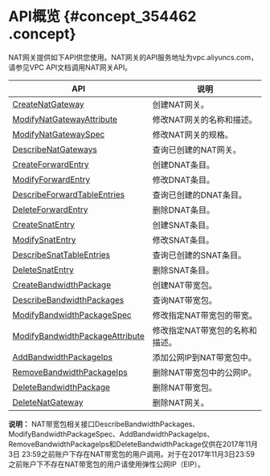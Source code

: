 # API概览 {#concept_354462 .concept}

NAT网关提供如下API供您使用。NAT网关的API服务地址为vpc.aliyuncs.com，请参见VPC API文档调用NAT网关API。

|API|说明|
|---|--|
|[CreateNatGateway](../../../../cn.zh-CN/API参考/NAT网关/CreateNatGateway.md#)|创建NAT网关。|
|[ModifyNatGatewayAttribute](../../../../cn.zh-CN/API参考/NAT网关/ModifyNatGatewayAttribute.md#)|修改NAT网关的名称和描述。|
|[ModifyNatGatewaySpec](../../../../cn.zh-CN/API参考/NAT网关/ModifyNatGatewaySpec.md#)|修改NAT网关的规格。|
|[DescribeNatGateways](../../../../cn.zh-CN/API参考/NAT网关/DescribeNatGateways.md#)|查询已创建的NAT网关。|
|[CreateForwardEntry](../../../../cn.zh-CN/API参考/NAT网关/CreateForwardEntry.md#)|创建DNAT条目。|
|[ModifyForwardEntry](../../../../cn.zh-CN/API参考/NAT网关/ModifyForwardEntry.md#)|修改DNAT条目。|
|[DescribeForwardTableEntries](../../../../cn.zh-CN/API参考/NAT网关/DescribeForwardTableEntries.md#)|查询已创建的DNAT条目。|
|[DeleteForwardEntry](../../../../cn.zh-CN/API参考/NAT网关/DeleteForwardEntry.md#)|删除DNAT条目。|
|[CreateSnatEntry](../../../../cn.zh-CN/API参考/NAT网关/CreateSnatEntry.md#)|创建SNAT条目。|
|[ModifySnatEntry](../../../../cn.zh-CN/API参考/NAT网关/ModifySnatEntry.md#)|修改SNAT条目。|
|[DescribeSnatTableEntries](../../../../cn.zh-CN/API参考/NAT网关/DescribeSnatTableEntries.md#)|查询已创建的SNAT条目。|
|[DeleteSnatEntry](../../../../cn.zh-CN/API参考/NAT网关/DeleteSnatEntry.md#)|删除SNAT条目。|
|[CreateBandwidthPackage](../../../../cn.zh-CN/API参考/NAT网关/CreateBandwidthPackage.md#)|创建NAT带宽包。|
|[DescribeBandwidthPackages](../../../../cn.zh-CN/API参考/NAT网关/DescribeBandwidthPackages.md#)|查询NAT带宽包。|
|[ModifyBandwidthPackageSpec](../../../../cn.zh-CN/API参考/NAT网关/ModifyBandwidthPackageSpec.md#)|修改指定NAT带宽包的带宽。|
|[ModifyBandwidthPackageAttribute](../../../../cn.zh-CN/API参考/NAT网关/ModifyBandwidthPackageAttribute.md#)|修改指定NAT带宽包的名称和描述。|
|[AddBandwidthPackageIps](../../../../cn.zh-CN/API参考/NAT网关/AddBandwidthPackageIps.md#)|添加公网IP到NAT带宽包中。|
|[RemoveBandwidthPackageIps](../../../../cn.zh-CN/API参考/NAT网关/RemoveBandwidthPackageIps.md#)|删除NAT带宽包中的公网IP。|
|[DeleteBandwidthPackage](../../../../cn.zh-CN/API参考/NAT网关/DeleteBandwidthPackage.md#)|删除NAT带宽包。|
|[DeleteNatGateway](../../../../cn.zh-CN/API参考/NAT网关/DeleteNatGateway.md#)|删除NAT网关。|

**说明：** NAT带宽包相关接口DescribeBandwidthPackages、ModifyBandwidthPackageSpec、AddBandwidthPackageIps、RemoveBandwidthPackageIps和DeleteBandwidthPackage仅供在2017年11月3日 23:59之前账户下存在NAT带宽包的用户调用。对于在2017年11月3日23:59之前账户下不存在NAT带宽包的用户请使用弹性公网IP（EIP）。

